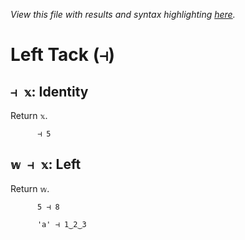 *View this file with results and syntax highlighting [here](https://mlochbaum.github.io/BQN/help/identity_left.html).*

# Left Tack (`⊣`)

## `⊣ 𝕩`: Identity

Return `𝕩`.

          ⊣ 5



## `𝕨 ⊣ 𝕩`: Left

Return `𝕨`.

          5 ⊣ 8

          'a' ⊣ 1‿2‿3
